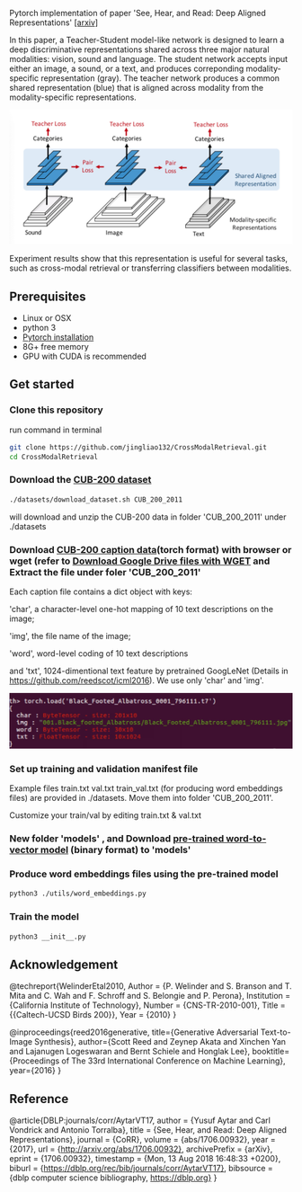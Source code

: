 Pytorch implementation of paper 'See, Hear, and Read: Deep Aligned Representations' 
[[arxiv]](http://cn.arxiv.org/abs/1706.00932v1)

In this paper, a Teacher-Student model-like network is designed to learn a deep discriminative representations shared across three major natural modalities: vision, sound and language. The student network accepts input either an image, a sound, or a text, and produces correponding modality-specific representation (gray). The teacher network produces a common shared representation (blue) that is aligned across modality from the modality-specific representations. 

<img src="./image/LearningDeepRepresentations.jpg" width="900px" />

Experiment results show that this representation is useful for several tasks, such as cross-modal retrieval or transferring classifiers between modalities. 

## Prerequisites
- Linux or OSX
- python 3
- [Pytorch installation](https://pytorch.org/get-started/locally/) 
- 8G+ free memory 
- GPU with CUDA is recommended

## Get started
### Clone this repository
run command in terminal
```bash
git clone https://github.com/jingliao132/CrossModalRetrieval.git
cd CrossModalRetrieval
```

### Download the [CUB-200 dataset](http://www.vision.caltech.edu/visipedia/CUB-200.html)
```bash
./datasets/download_dataset.sh CUB_200_2011
```
will download and unzip the CUB-200 data in folder 'CUB_200_2011' under ./datasets

### Download [CUB-200 caption data](https://drive.google.com/file/d/0B0ywwgffWnLLLUc2WHYzM0Q2eWc/view?usp=sharing)(torch format) with browser or wget (refer to [Download Google Drive files with WGET](https://gist.github.com/iamtekeste/3cdfd0366ebfd2c0d805) and Extract the file under foler 'CUB_200_2011'

Each caption file contains a dict object with keys:

'char', a character-level one-hot mapping of 10 text descriptions on the image; 

'img', the file name of the image; 

'word', word-level coding of 10 text descriptions 

and 'txt', 1024-dimentional text feature by pretrained GoogLeNet (Details in https://github.com/reedscot/icml2016). We use only 'char' and 'img'.

<img src="./image/caption_data_example.jpg" width="900px" />

### Set up training and validation manifest file
Example files train.txt val.txt train_val.txt (for producing word embeddings files) are provided in ./datasets. Move them into folder 'CUB_200_2011'.

Customize your train/val by editing train.txt & val.txt

### New folder 'models' , and Download [pre-trained word-to-vector model](https://drive.google.com/file/d/0B7XkCwpI5KDYNlNUTTlSS21pQmM/edit) (binary format) to 'models'

### Produce word embeddings files using the pre-trained model
```bash
python3 ./utils/word_embeddings.py
```

### Train the model
```bash
python3 __init__.py
```

## Acknowledgement
@techreport{WelinderEtal2010,
	Author = {P. Welinder and S. Branson and T. Mita and C. Wah and F. Schroff and S. Belongie and P. Perona},
	Institution = {California Institute of Technology},
	Number = {CNS-TR-2010-001},
	Title = {{Caltech-UCSD Birds 200}},
	Year = {2010}
}

@inproceedings{reed2016generative,
  title={Generative Adversarial Text-to-Image Synthesis},
  author={Scott Reed and Zeynep Akata and Xinchen Yan and Lajanugen Logeswaran and Bernt Schiele and Honglak Lee},
  booktitle={Proceedings of The 33rd International Conference on Machine Learning},
  year={2016}
}

## Reference
@article{DBLP:journals/corr/AytarVT17,
  author    = {Yusuf Aytar and
               Carl Vondrick and
               Antonio Torralba},
  title     = {See, Hear, and Read: Deep Aligned Representations},
  journal   = {CoRR},
  volume    = {abs/1706.00932},
  year      = {2017},
  url       = {http://arxiv.org/abs/1706.00932},
  archivePrefix = {arXiv},
  eprint    = {1706.00932},
  timestamp = {Mon, 13 Aug 2018 16:48:33 +0200},
  biburl    = {https://dblp.org/rec/bib/journals/corr/AytarVT17},
  bibsource = {dblp computer science bibliography, https://dblp.org}
}
